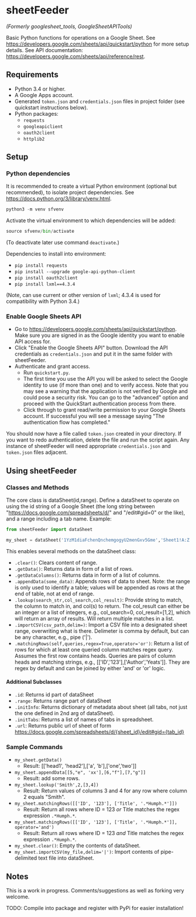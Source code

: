 # sheetFeeder
_(Formerly googlesheet_tools, GoogleSheetAPITools)_

Basic Python functions for operations on a Google Sheet. See https://developers.google.com/sheets/api/quickstart/python for more setup details. See API documentation: https://developers.google.com/sheets/api/reference/rest.

## Requirements

* Python 3.4 or higher.
* A Google Apps account.
* Generated `token.json` and `credentials.json` files in project folder (see quickstart instructions below).
* Python packages:
  * `requests`
  * `googleapiclient`
  * `oauth2client`
  * `httplib2`

## Setup

### Python dependencies

It is recommended to create a virtual Python environment (optional but recommended), to isolate project dependencies. See https://docs.python.org/3/library/venv.html.

```python
python3 -m venv sfvenv
```

Activate the virtual environment to which dependencies will be added:

```python
source sfvenv/bin/activate
```

(To deactivate later use command `deactivate`.)

Dependencies to install into environment:

* `pip install requests`
* `pip install --upgrade google-api-python-client`
* `pip install oauth2client`
* `pip install lxml==4.3.4`

(Note, can use current or other version of `lxml`; 4.3.4 is used for compatibility with Python 3.4.)

### Enable Google Sheets API 

* Go to https://developers.google.com/sheets/api/quickstart/python. Make sure you are signed in as the Google identity you want to enable API access for. 
* Click "Enable the Google Sheets API" button. Download the API credentials as `credentials.json` and put it in the same folder with sheetFeeder.
* Authenticate and grant access.
  * Run `quickstart.py`.
  * The first time you use the API you will be asked to select the Google identity to use (if more than one) and to verify access. Note that you may see a warning that the application is not verified by Google and could pose a security risk. You can go to the "advanced" option and proceed with the QuickStart authentication process from there.
  * Click through to grant read/write permission to your Google Sheets account. If successful you will see a message saying "The authentication flow has completed."

You should now have a file called `token.json` created in your directory. If you want to redo authentication, delete the file and run the script again. Any instance of sheetFeeder will need appropriate `credentials.json` and `token.json` files adjacent.


## Using sheetFeeder

### Classes and Methods

The core class is dataSheet(id,range). Define a dataSheet to operate on using the id string of a Google Sheet (the long string between "https://docs.google.com/spreadsheets/d/" and "/edit#gid=0" or the like), and a range including a tab name. Example:

```python
from sheetFeeder import dataSheet

my_sheet = dataSheet('1YzM1diaFchenQnchemgogyU2menGxv5Gme','Sheet1!A:Z')
```

This enables several methods on the dataSheet class:

* `.clear()`: Clears content of range.
* `.getData()`: Returns data in form of a list of rows.
* `.getDataColumns()`: Returns data in form of a list of columns.
* `.appendData(some_data)`: Appends rows of data to sheet.  Note: the range is only used to identify a table; values will be appended as rows at the end of table, not at end of range.
* `.lookup(search_str,col_search,col_result)`: Provide string to match, the column to match in, and col(s) to return. The col_result can either be an integer or a list of integers, e.g., col_search=0, col_result=[1,2], which will return an array of results. Will return multiple matches in a list.
* `.importCSV(csv_path,delim=)`: Import a CSV file into a designated sheet range, overwriting what is there. Delimeter is comma by default, but can be any character, e.g., pipe ('|').
* `.matchingRows(self,queries,regex=True,operator='or')`: Return a list of rows for which at least one queried column matches regex query. Assumes the first row contains heads. Queries are pairs of column heads and matching strings, e.g., [['ID','123'],['Author','Yeats']]. They are regex by default and can be joined by either 'and' or 'or' logic.

#### Additional Subclasses

* `.id`: Returns id part of dataSheet 
* `.range`: Returns range part of dataSheet 
* `.initInfo`: Returns dictionary of metadata about sheet (all tabs, not just the one defined in 2nd arg of dataSheet).
* `.initTabs`: Returns a list of names of tabs in spreadsheet.
* `.url`: Returns public url of sheet of form https://docs.google.com/spreadsheets/d/{sheet_id}/edit#gid={tab_id}


### Sample Commands

* `my_sheet.getData()`
  * Result: [['head1', 'head2'],['a', 'b'],['one','two']]
* `my_sheet.appendData[[5,"e", 'xx'],[6,"f"],[7,"g"]]`
  * Result: add some rows.
* `my_sheet.lookup('Smith',2,[3,4])`
  * Result: Return values of columns 3 and 4 for any row where column 2 equals "Smith".
* `my_sheet.matchingRows([['ID', '123'], ['Title', '.*Humph.*']])`
  * Result: Return all rows where ID = 123 *or* Title matches the regex expression `.*Humph.*`. 
* `my_sheet.matchingRows([['ID', '123'], ['Title', '.*Humph.*']], operator='and')`
  * Result: Return all rows where ID = 123 *and* Title matches the regex expression `.*Humph.*`. 
* `my_sheet.clear()`: Empty the contents of dataSheet.
* `my_sheet.importCSV(my_file,delim='|')`: Import contents of pipe-delimited text file into dataSheet.



## Notes

This is a work in progress. Comments/suggestions as well as forking very welcome. 

TODO: Compile into package and register with PyPi for easier installation! 